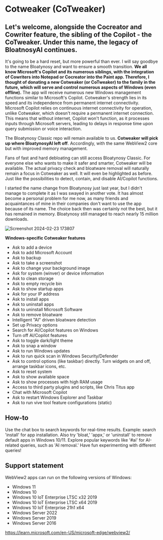 # Cotweaker (CoTweaker) 
## Let's welcome, alongside the Cocreator and Cowriter feature, the sibling of the Copilot - the CoTweaker. Under this name, the legacy of BloatnosyAI continues.

It's going to be a hard reset, but more powerful than ever. I will say goodbye to the name Bloatynosy and want to ensure a smooth transition. 
**We all know Microsoft's Copilot and its numerous siblings, with the integration of Cowriters into Notepad or Cocreator into the Paint app. Therefore, I thought of donating a new Cotweaker (or CoTweaker) to the family in the future, which will serve and control numerous aspects of Windows (even offline).** The app will receive numerous new Windows management functions similar to Microsoft's Copilot. Cotweaker's strength lies in its speed and its independence from permanent internet connectivity. Microsoft Copilot relies on continuous internet connectivity for operation, unlike Cotweaker, which doesn't require a permanent internet connection. This means that without internet, Copilot won't function, as it processes inputs through Microsoft servers, leading to delays in response time upon query submission or voice interaction.

The Bloatynosy Classic repo will remain available to us. **Cotweaker will pick up where BloatynosyAI left off**. Accordingly, with the same WebView2 core but with improved memory management. 

Fans of fast and hard debloating can still access Bloatynosy Classic. For everyone else who wants to make it safer and smarter, Cotweaker will be available. The actual privacy check and bloatware removal will naturally remain a focus in Cotweaker as well. It will even be highlighted as before. Just like the possibilities to detect, contain, and disable AI/Copilot functions. 

I started the name change from Bloatynosy just last year, but I didn't manage to complete it as I was swayed in another vote. It has almost become a personal problem for me now, as many friends and acquaintances of mine in their companies don't want to use the app because of its name. The choice back then was certainly not the best, but it has remained in memory. Bloatynosy still managed to reach nearly 15 million downloads.

![Screenshot 2024-02-23 173807](https://github.com/builtbybel/Cotweaker/assets/57478606/8b9fdb30-dc02-4eb7-88de-800b00b470be)


**Windows-specific Cotweaker features**
- Ask to add a device
- Ask to add Microsoft Account
- Ask to backup 
- Ask to take a screenshot
- Ask to change your background image
- Ask for system (winver) or device information
- Ask to clean storage
- Ask to empty recycle bin
- Ask to show startup apps
- Ask for your IP address
- Ask to install apps
- Ask to uninstall apps
- Ask to uninstall Microsoft Software 
- Ask to remove bloatware
- Intelligent "AI" driven bloatware detection
- Set up Privacy options
- Search for AI/Copilot features on Windows
- Turn off AI/Copilot features
- Ask to toggle dark/light theme
- Ask to snap a window
- Ask to run Windows updates
- Ask to run quick scan in Windows Security/Defender
- Ask to control options (like taskbar) directly. Turn widgets on and off, arrange taskbar icons, etc.
- Ask to reset system
- Ask to show available space
- Ask to show processes with high RAM usage
- Access to third party plugins and scripts, like Chris Titus app
- Chat with Microsoft Copilot
- Ask to restart Windows Explorer and Taskbar 
- Ask to run vive tool feature configurations (static)

## How-to
Use the chat box to search keywords for real-time results. Example: search 'install' for app installation. 
Also try 'bloat,' 'appx,' or 'uninstall' to remove default apps in Windows 10/11. 
Explore popular keywords like '#ai' for AI-related queries, such as 'AI removal.' Have fun experimenting with different queries! 

## Support statement
WebView2 apps can run on the following versions of Windows:

- Windows 11
- Windows 10
- Windows 10 IoT Enterprise LTSC x32 2019
- Windows 10 IoT Enterprise LTSC x64 2019
- Windows 10 IoT Enterprise 21h1 x64
- Windows Server 2022
- Windows Server 2019
- Windows Server 2016

https://learn.microsoft.com/en-US/microsoft-edge/webview2/
